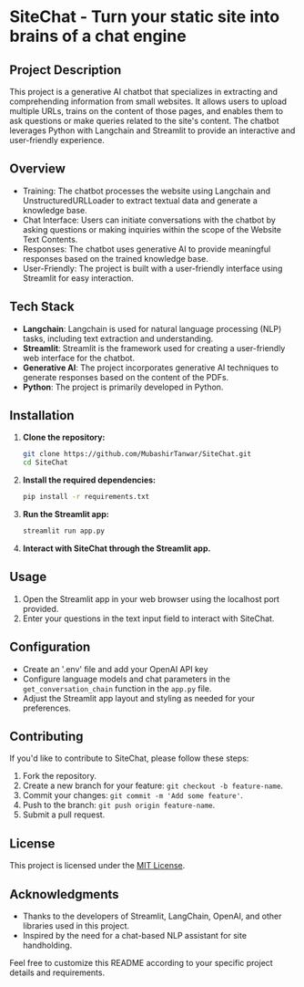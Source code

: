 # SiteChat - Turn your static site into brains of a chat engine

## Project Description
This project is a generative AI chatbot that specializes in extracting and comprehending information from small websites. It allows users to upload multiple URLs, trains on the content of those pages, and enables them to ask questions or make queries related to the site's content. The chatbot leverages Python with Langchain and Streamlit to provide an interactive and user-friendly experience.

## Overview
- Training: The chatbot processes the website using Langchain and UnstructuredURLLoader to extract textual data and generate a knowledge base.
- Chat Interface: Users can initiate conversations with the chatbot by asking questions or making inquiries within the scope of the Website Text Contents.
- Responses: The chatbot uses generative AI to provide meaningful responses based on the trained knowledge base.
- User-Friendly: The project is built with a user-friendly interface using Streamlit for easy interaction.

## Tech Stack
- **Langchain**: Langchain is used for natural language processing (NLP) tasks, including text extraction and understanding.
- **Streamlit**: Streamlit is the framework used for creating a user-friendly web interface for the chatbot.
- **Generative AI**: The project incorporates generative AI techniques to generate responses based on the content of the PDFs.
- **Python**: The project is primarily developed in Python.

## Installation

1. **Clone the repository:**

    ```bash
    git clone https://github.com/MubashirTanwar/SiteChat.git
    cd SiteChat
    ```

2. **Install the required dependencies:**

    ```bash
    pip install -r requirements.txt
    ```

3. **Run the Streamlit app:**

    ```bash
    streamlit run app.py
    ```

4. **Interact with SiteChat through the Streamlit app.**

## Usage

1. Open the Streamlit app in your web browser using the localhost port provided.
2. Enter your questions in the text input field to interact with SiteChat.

## Configuration

- Create an '.env' file and add your OpenAI API key
- Configure language models and chat parameters in the `get_conversation_chain` function in the `app.py` file.
- Adjust the Streamlit app layout and styling as needed for your preferences.

## Contributing

If you'd like to contribute to SiteChat, please follow these steps:

1. Fork the repository.
2. Create a new branch for your feature: `git checkout -b feature-name`.
3. Commit your changes: `git commit -m 'Add some feature'`.
4. Push to the branch: `git push origin feature-name`.
5. Submit a pull request.

## License

This project is licensed under the [MIT License](LICENSE).

## Acknowledgments

- Thanks to the developers of Streamlit, LangChain, OpenAI, and other libraries used in this project.
- Inspired by the need for a chat-based NLP assistant for site handholding.

Feel free to customize this README according to your specific project details and requirements.